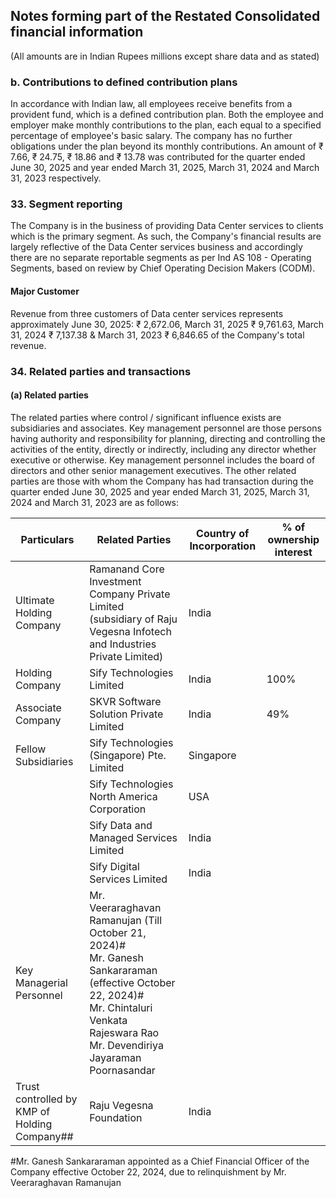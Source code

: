 ## Notes forming part of the Restated Consolidated financial information

(All amounts are in Indian Rupees millions except share data and as stated)

### b. Contributions to defined contribution plans

In accordance with Indian law, all employees receive benefits from a provident fund, which is a defined contribution plan. Both the employee and employer make monthly contributions to the plan, each equal to a specified percentage of employee's basic salary. The company has no further obligations under the plan beyond its monthly contributions. An amount of ₹ 7.66, ₹ 24.75, ₹ 18.86 and ₹ 13.78 was contributed for the quarter ended June 30, 2025 and year ended March 31, 2025, March 31, 2024 and March 31, 2023 respectively.

### 33. Segment reporting

The Company is in the business of providing Data Center services to clients which is the primary segment. As such, the Company's financial results are largely reflective of the Data Center services business and accordingly there are no separate reportable segments as per Ind AS 108 - Operating Segments, based on review by Chief Operating Decision Makers (CODM).

#### Major Customer

Revenue from three customers of Data center services represents approximately June 30, 2025: ₹ 2,672.06, March 31, 2025 ₹ 9,761.63, March 31, 2024 ₹ 7,137.38 & March 31, 2023 ₹ 6,846.65 of the Company's total revenue.

### 34. Related parties and transactions

#### (a) Related parties

The related parties where control / significant influence exists are subsidiaries and associates. Key management personnel are those persons having authority and responsibility for planning, directing and controlling the activities of the entity, directly or indirectly, including any director whether executive or otherwise. Key management personnel includes the board of directors and other senior management executives. The other related parties are those with whom the Company has had transaction during the quarter ended June 30, 2025 and year ended March 31, 2025, March 31, 2024 and March 31, 2023 are as follows:

<table><thead><tr><th>Particulars</th><th>Related Parties</th><th>Country of Incorporation</th><th>% of ownership interest</th></tr></thead><tbody><tr><td>Ultimate Holding Company</td><td>Ramanand Core Investment Company Private Limited (subsidiary of Raju Vegesna Infotech and Industries Private Limited)</td><td>India</td><td></td></tr><tr><td>Holding Company</td><td>Sify Technologies Limited</td><td>India</td><td>100%</td></tr><tr><td>Associate Company</td><td>SKVR Software Solution Private Limited</td><td>India</td><td>49%</td></tr><tr><td>Fellow Subsidiaries</td><td>Sify Technologies (Singapore) Pte. Limited</td><td>Singapore</td><td></td></tr><tr><td></td><td>Sify Technologies North America Corporation</td><td>USA</td><td></td></tr><tr><td></td><td>Sify Data and Managed Services Limited</td><td>India</td><td></td></tr><tr><td></td><td>Sify Digital Services Limited</td><td>India</td><td></td></tr><tr><td>Key Managerial Personnel</td><td>Mr. Veeraraghavan Ramanujan (Till October 21, 2024)#<br>Mr. Ganesh Sankararaman (effective October 22, 2024)#<br>Mr. Chintaluri Venkata Rajeswara Rao<br>Mr. Devendiriya Jayaraman Poornasandar</td><td></td><td></td></tr><tr><td>Trust controlled by KMP of Holding Company##</td><td>Raju Vegesna Foundation</td><td>India</td><td></td></tr></tbody></table>

\#Mr. Ganesh Sankararaman appointed as a Chief Financial Officer of the Company effective October 22, 2024, due to relinquishment by Mr. Veeraraghavan Ramanujan